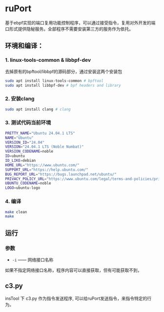 # ruPort

基于ebpf实现的端口复用功能控制程序，可以通过接受指令，复用对外开发的端口形式提供隐秘服务。全部程序不需要安装第三方的服务作为依托。

## 环境和编译：

### 1. linux-tools-common & libbpf-dev

去掉原有的bpftool/libbpf的源码部分，通过安装这两个安装包

```bash
sudo apt install linux-tools-common # bpftool
sudo apt install libbpf-dev # bpf headers and library
```

### 2. 安装clang

```bash
sudo apt install clang # clang 
```

### 3. 测试代码当前环境

```bash
PRETTY_NAME="Ubuntu 24.04.1 LTS"
NAME="Ubuntu"
VERSION_ID="24.04"
VERSION="24.04.1 LTS (Noble Numbat)"
VERSION_CODENAME=noble
ID=ubuntu
ID_LIKE=debian
HOME_URL="https://www.ubuntu.com/"
SUPPORT_URL="https://help.ubuntu.com/"
BUG_REPORT_URL="https://bugs.launchpad.net/ubuntu/"
PRIVACY_POLICY_URL="https://www.ubuntu.com/legal/terms-and-policies/privacy-policy"
UBUNTU_CODENAME=noble
LOGO=ubuntu-logo
```

### 4. 编译

```bash
make clean
make
```

## 运行

### 参数

- `-i` —— 网络接口名称

如果不指定网络接口名称，程序内容可以直接获取，但有可能获取不到，

## c3.py

insTool 下 c3.py 作为指令发送程序, 可以给ruPort发送指令，来指令特定的行为。